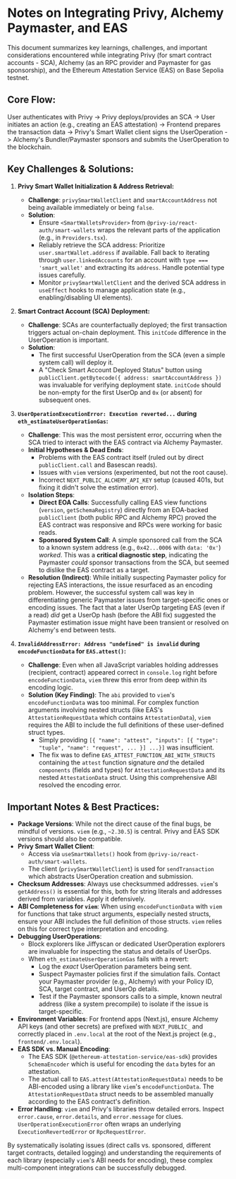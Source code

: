 # Notes on Integrating Privy, Alchemy Paymaster, and EAS

This document summarizes key learnings, challenges, and important considerations encountered while integrating Privy (for smart contract accounts - SCA), Alchemy (as an RPC provider and Paymaster for gas sponsorship), and the Ethereum Attestation Service (EAS) on Base Sepolia testnet.

## Core Flow:
User authenticates with Privy -> Privy deploys/provides an SCA -> User initiates an action (e.g., creating an EAS attestation) -> Frontend prepares the transaction data -> Privy's Smart Wallet client signs the UserOperation -> Alchemy's Bundler/Paymaster sponsors and submits the UserOperation to the blockchain.

## Key Challenges & Solutions:

1.  **Privy Smart Wallet Initialization & Address Retrieval:**
    *   **Challenge**: `privySmartWalletClient` and `smartAccountAddress` not being available immediately or being `false`.
    *   **Solution**:
        *   Ensure `<SmartWalletsProvider>` from `@privy-io/react-auth/smart-wallets` wraps the relevant parts of the application (e.g., in `Providers.tsx`).
        *   Reliably retrieve the SCA address: Prioritize `user.smartWallet.address` if available. Fall back to iterating through `user.linkedAccounts` for an account with `type === 'smart_wallet'` and extracting its `address`. Handle potential type issues carefully.
        *   Monitor `privySmartWalletClient` and the derived SCA address in `useEffect` hooks to manage application state (e.g., enabling/disabling UI elements).

2.  **Smart Contract Account (SCA) Deployment:**
    *   **Challenge**: SCAs are counterfactually deployed; the first transaction triggers actual on-chain deployment. This `initCode` difference in the UserOperation is important.
    *   **Solution**:
        *   The first successful UserOperation from the SCA (even a simple system call) will deploy it.
        *   A "Check Smart Account Deployed Status" button using `publicClient.getBytecode({ address: smartAccountAddress })` was invaluable for verifying deployment state. `initCode` should be non-empty for the first UserOp and `0x` (or absent) for subsequent ones.

3.  **`UserOperationExecutionError: Execution reverted...` during `eth_estimateUserOperationGas`:**
    *   **Challenge**: This was the most persistent error, occurring when the SCA tried to interact with the EAS contract via Alchemy Paymaster.
    *   **Initial Hypotheses & Dead Ends**:
        *   Problems with the EAS contract itself (ruled out by direct `publicClient.call` and Basescan reads).
        *   Issues with `viem` versions (experimented, but not the root cause).
        *   Incorrect `NEXT_PUBLIC_ALCHEMY_API_KEY` setup (caused 401s, but fixing it didn't solve the estimation error).
    *   **Isolation Steps**:
        *   **Direct EOA Calls**: Successfully calling EAS view functions (`version`, `getSchemaRegistry`) directly from an EOA-backed `publicClient` (both public RPC and Alchemy RPC) proved the EAS contract was responsive and RPCs were working for basic reads.
        *   **Sponsored System Call**: A simple sponsored call from the SCA to a known system address (e.g., `0x42...0006` with `data: '0x'`) *worked*. This was a **critical diagnostic step**, indicating the Paymaster *could* sponsor transactions from the SCA, but seemed to dislike the EAS contract as a target.
    *   **Resolution (Indirect)**: While initially suspecting Paymaster policy for rejecting EAS interactions, the issue resurfaced as an encoding problem. However, the successful system call was key in differentiating generic Paymaster issues from target-specific ones or encoding issues. The fact that a later UserOp targeting EAS (even if a read) *did* get a UserOp hash (before the ABI fix) suggested the Paymaster estimation issue might have been transient or resolved on Alchemy's end between tests.

4.  **`InvalidAddressError: Address "undefined" is invalid` during `encodeFunctionData` for `EAS.attest()`:**
    *   **Challenge**: Even when all JavaScript variables holding addresses (recipient, contract) appeared correct in `console.log` right before `encodeFunctionData`, `viem` threw this error from deep within its encoding logic.
    *   **Solution (Key Finding)**: The `abi` provided to `viem`'s `encodeFunctionData` was too minimal. For complex function arguments involving nested structs (like EAS's `AttestationRequestData` which contains `AttestationData`), `viem` requires the ABI to include the full definitions of these user-defined struct types.
        *   Simply providing `[{ "name": "attest", "inputs": [{ "type": "tuple", "name": "request", ... }] ...}]` was insufficient.
        *   The fix was to define `EAS_ATTEST_FUNCTION_ABI_WITH_STRUCTS` containing the `attest` function signature *and* the detailed `components` (fields and types) for `AttestationRequestData` and its nested `AttestationData` struct. Using this comprehensive ABI resolved the encoding error.

## Important Notes & Best Practices:

*   **Package Versions**: While not the direct cause of the final bugs, be mindful of versions. `viem` (e.g., `~2.30.5`) is central. Privy and EAS SDK versions should also be compatible.
*   **Privy Smart Wallet Client**:
    *   Access via `useSmartWallets()` hook from `@privy-io/react-auth/smart-wallets`.
    *   The client (`privySmartWalletClient`) is used for `sendTransaction` which abstracts UserOperation creation and submission.
*   **Checksum Addresses**: Always use checksummed addresses. `viem`'s `getAddress()` is essential for this, both for string literals and addresses derived from variables. Apply it defensively.
*   **ABI Completeness for `viem`**: When using `encodeFunctionData` with `viem` for functions that take struct arguments, especially nested structs, ensure your ABI includes the full definition of those structs. `viem` relies on this for correct type interpretation and encoding.
*   **Debugging UserOperations**:
    *   Block explorers like Jiffyscan or dedicated UserOperation explorers are invaluable for inspecting the status and details of UserOps.
    *   When `eth_estimateUserOperationGas` fails with a revert:
        *   Log the *exact* UserOperation parameters being sent.
        *   Suspect Paymaster policies first if the simulation fails. Contact your Paymaster provider (e.g., Alchemy) with your Policy ID, SCA, target contract, and UserOp details.
        *   Test if the Paymaster sponsors calls to a simple, known neutral address (like a system precompile) to isolate if the issue is target-specific.
*   **Environment Variables**: For frontend apps (Next.js), ensure Alchemy API keys (and other secrets) are prefixed with `NEXT_PUBLIC_` and correctly placed in `.env.local` at the root of the Next.js project (e.g., `frontend/.env.local`).
*   **EAS SDK vs. Manual Encoding**:
    *   The EAS SDK (`@ethereum-attestation-service/eas-sdk`) provides `SchemaEncoder` which is useful for encoding the `data` bytes for an attestation.
    *   The actual call to `EAS.attest(AttestationRequestData)` needs to be ABI-encoded using a library like `viem`'s `encodeFunctionData`. The `AttestationRequestData` struct needs to be assembled manually according to the EAS contract's definition.
*   **Error Handling**: `viem` and Privy's libraries throw detailed errors. Inspect `error.cause`, `error.details`, and `error.message` for clues. `UserOperationExecutionError` often wraps an underlying `ExecutionRevertedError` or `RpcRequestError`.

By systematically isolating issues (direct calls vs. sponsored, different target contracts, detailed logging) and understanding the requirements of each library (especially `viem`'s ABI needs for encoding), these complex multi-component integrations can be successfully debugged. 